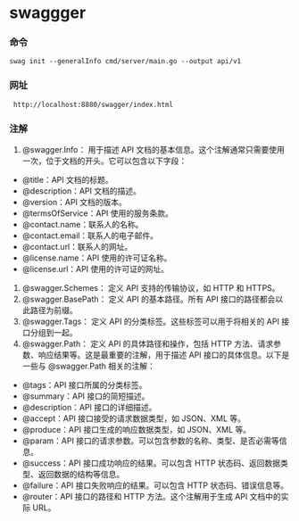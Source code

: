 # swaggger

### 命令

```shell
swag init --generalInfo cmd/server/main.go --output api/v1
```

### 网址

```
 http://localhost:8880/swagger/index.html 
```

### 注解

1. @swagger.Info： 用于描述 API 文档的基本信息。这个注解通常只需要使用一次，位于文档的开头。它可以包含以下字段：

- @title：API 文档的标题。
- @description：API 文档的描述。
- @version：API 文档的版本。
- @termsOfService：API 使用的服务条款。
- @contact.name：联系人的名称。
- @contact.email：联系人的电子邮件。
- @contact.url：联系人的网址。
- @license.name：API 使用的许可证名称。
- @license.url：API 使用的许可证的网址。

1. @swagger.Schemes： 定义 API 支持的传输协议，如 HTTP 和 HTTPS。
2. @swagger.BasePath： 定义 API 的基本路径。所有 API 接口的路径都会以此路径为前缀。
3. @swagger.Tags： 定义 API 的分类标签。这些标签可以用于将相关的 API 接口分组到一起。
4. @swagger.Path： 定义 API 的具体路径和操作，包括 HTTP 方法、请求参数、响应结果等。这是最重要的注解，用于描述 API 接口的具体信息。以下是一些与 @swagger.Path 相关的注解：

- @tags：API 接口所属的分类标签。
- @summary：API 接口的简短描述。
- @description：API 接口的详细描述。
- @accept：API 接口接受的请求数据类型，如 JSON、XML 等。
- @produce：API 接口生成的响应数据类型，如 JSON、XML 等。
- @param：API 接口的请求参数。可以包含参数的名称、类型、是否必需等信息。
- @success：API 接口成功响应的结果。可以包含 HTTP 状态码、返回数据类型、返回数据的结构等信息。
- @failure：API 接口失败响应的结果。可以包含 HTTP 状态码、错误信息等。
- @router：API 接口的路径和 HTTP 方法。这个注解用于生成 API 文档中的实际 URL。